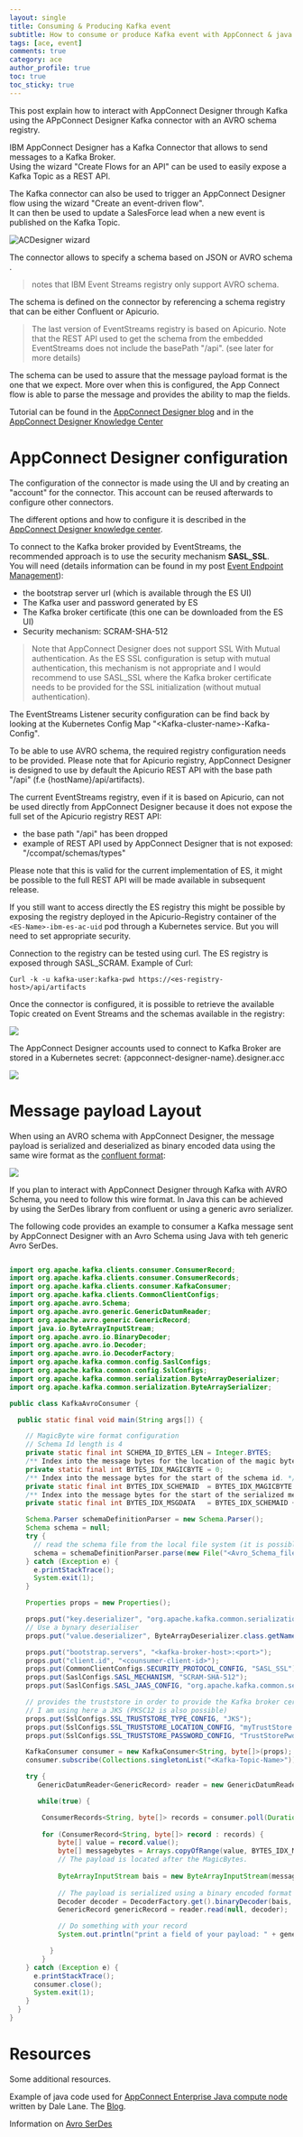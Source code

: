 ```yaml
---
layout: single
title: Consuming & Producing Kafka event
subtitle: How to consume or produce Kafka event with AppConnect & java
tags: [ace, event]
comments: true
category: ace
author_profile: true
toc: true
toc_sticky: true
---
```

 
This post explain how to interact with AppConnect Designer through Kafka using the APpConnect Designer Kafka connector with an AVRO schema registry.
 
IBM AppConnect Designer has a Kafka Connector that allows to send messages to a Kafka Broker.  
Using the wizard "Create Flows for an API" can be used to easily expose a Kafka Topic as a REST API. 

The Kafka connector can also be used to trigger an AppConnect Designer flow using the wizard "Create an event-driven flow".  
It can then be used to update a SalesForce lead when a new event is published on the Kafka Topic.

![ACDesigner wizard](/assets/images/ace/acdesignerwizard.png)

The connector allows to specify a schema based on JSON or AVRO schema .
> notes that IBM Event Streams registry only support AVRO schema. 

The schema is defined on the connector by referencing a schema registry that can be either Confluent or Apicurio.

> The last version of EventStreams registry is based on Apicurio. Note that the REST API used to get the schema from the embedded EventStreams does not include the basePath "/api". (see later for more details)

The schema can be used to assure that the message payload format is the one that we expect. More over when this is configured, the App Connect flow is able to parse the message and provides the ability to map the fields.       

Tutorial can be found in the [AppConnect Designer blog](https://community.ibm.com/community/user/integration/blogs/divya-jha1/2021/05/18/configure-kafka-schema-registry-in-ibm-cp4i) and in the [AppConnect Designer Knowledge Center](https://www.ibm.com/docs/en/app-connect/containers_cd?topic=kafka-connecting-schema-registry)

# AppConnect Designer configuration

The configuration of the connector is made using the UI and by creating an "account" for the connector.  This account can be reused afterwards to configure other connectors.  

The different options and how to configure it is described in the [AppConnect Designer knowledge center](https://www.ibm.com/docs/en/app-connect/containers_cd?topic=apps-kafka).

To connect to the Kafka broker provided by EventStreams, the recommended approach is to use the security mechanism **SASL_SSL**.  
You will need (details information can be found in my post [Event Endpoint Management](/2021-11-26-EEM.md)):
- the bootstrap server url (which is available through the ES UI)
- The Kafka user and password generated by ES
- The Kafka broker certificate (this one can be downloaded from the ES UI)
- Security mechanism: SCRAM-SHA-512

> Note that AppConnect Designer does not support SSL With Mutual authentication. As the ES SSL configuration is setup with mutual authentication, this mechanism is not appropriate and I would recommend to use SASL_SSL where the Kafka broker certificate needs to be provided for the SSL initialization (without mutual authentication).

The EventStreams Listener security configuration can be find back by looking at the Kubernetes Config Map "\<Kafka-cluster-name>-Kafka-Config".

To be able to use AVRO schema, the required registry configuration needs to be provided. 
Please note that for Apicurio registry, AppConnect Designer is designed to use by default the Apicurio REST API with the base path "/api" (f.e {hostName}/api/artifacts).  

The current EventStreams registry, even if it is based on Apicurio, can not be used directly from AppConnect Designer because it does not expose the full set of the Apicurio registry REST API:
- the base path "/api" has been dropped 
- example of REST API used by AppConnect Designer that is not exposed: "/ccompat/schemas/types"  

Please note that this is valid for the current implementation of ES, it might be possible to the full REST API will be made available in subsequent release.

If you still want to access directly the ES registry this might be possible by exposing the registry deployed in the Apicurio-Registry container of the ```<ES-Name>-ibm-es-ac-uid``` pod through a Kubernetes service. But you will need to set appropriate security.

Connection to the registry can be tested using curl.
The ES registry is exposed through SASL_SCRAM. Example of Curl:  

```shell
Curl -k -u kafka-user:kafka-pwd https://<es-registry-host>/api/artifacts
```

Once the connector is configured, it is possible to retrieve the available Topic created on Event Streams and the schemas available in the registry:

![](/assets/images/posts/kafka_connector.png)

The AppConnect Designer accounts used to connect to Kafka Broker are stored in a Kubernetes secret: {appconnect-designer-name}.designer.acc

![](/assets/images/posts/Kafka_ACD_Account.png)
# Message payload Layout

When using an AVRO schema with AppConnect Designer, the message payload is serialized and deserialized as binary encoded data using the same wire format as the [confluent format](https://docs.confluent.io/platform/current/schema-registry/serdes-develop/index.html):

![](/assets/images/posts/Kafka_Wire_Format_Confluent.png)

If you plan to interact with AppConnect Designer through Kafka with AVRO Schema, you need to follow this wire format. 
In Java this can be achieved by using the SerDes library from confluent or using a generic avro serializer.

The following code provides an example to consumer a Kafka message sent by AppConnect Designer with an Avro Schema using Java with teh generic Avro SerDes.

```java

import org.apache.kafka.clients.consumer.ConsumerRecord;
import org.apache.kafka.clients.consumer.ConsumerRecords;
import org.apache.kafka.clients.consumer.KafkaConsumer;
import org.apache.kafka.clients.CommonClientConfigs;
import org.apache.avro.Schema;
import org.apache.avro.generic.GenericDatumReader;
import org.apache.avro.generic.GenericRecord;
import java.io.ByteArrayInputStream;
import org.apache.avro.io.BinaryDecoder;
import org.apache.avro.io.Decoder;
import org.apache.avro.io.DecoderFactory;
import org.apache.kafka.common.config.SaslConfigs;
import org.apache.kafka.common.config.SslConfigs;
import org.apache.kafka.common.serialization.ByteArrayDeserializer;
import org.apache.kafka.common.serialization.ByteArraySerializer;

public class KafkaAvroConsumer {

  public static final void main(String args[]) {  

    // MagicByte wire format configuration
    // Schema Id length is 4
    private static final int SCHEMA_ID_BYTES_LEN = Integer.BYTES; 
	/** Index into the message bytes for the location of the magic byte. */
    private static final int BYTES_IDX_MAGICBYTE = 0;
    /** Index into the message bytes for the start of the schema id. */
    private static final int BYTES_IDX_SCHEMAID  = BYTES_IDX_MAGICBYTE + 1;
    /** Index into the message bytes for the start of the serialized mesage contents. */
    private static final int BYTES_IDX_MSGDATA   = BYTES_IDX_SCHEMAID + SCHEMA_ID_BYTES_LEN;

    Schema.Parser schemaDefinitionParser = new Schema.Parser();
    Schema schema = null;
    try {
      // read the schema file from the local file system (it is possible to get it directly from the registry as well)
      schema = schemaDefinitionParser.parse(new File("<Avro_Schema_file.avsc>"));
    } catch (Exception e) {
      e.printStackTrace();
      System.exit(1);
    }

    Properties props = new Properties();

    props.put("key.deserializer", "org.apache.kafka.common.serialization.StringDeserializer");
    // Use a bynary deserialiser 
    props.put("value.deserializer", ByteArrayDeserializer.class.getName());

    props.put("bootstrap.servers", "<kafka-broker-host>:<port>");
    props.put("client.id", "<counsumer-client-id>");
    props.put(CommonClientConfigs.SECURITY_PROTOCOL_CONFIG, "SASL_SSL");
    props.put(SaslConfigs.SASL_MECHANISM, "SCRAM-SHA-512");
    props.put(SaslConfigs.SASL_JAAS_CONFIG, "org.apache.kafka.common.security.plain.PlainLoginModule required username=\"<kafka-user>\" password=\"<kafka-password>\";");

    // provides the truststore in order to provide the Kafka broker certificate when the SSL connection is setup
    // I am using here a JKS (PKSC12 is also possible)   
    props.put(SslConfigs.SSL_TRUSTSTORE_TYPE_CONFIG, "JKS");
    props.put(SslConfigs.SSL_TRUSTSTORE_LOCATION_CONFIG, "myTrustStore.jks");
    props.put(SslConfigs.SSL_TRUSTSTORE_PASSWORD_CONFIG, "TrustStorePwd");

    KafkaConsumer consumer = new KafkaConsumer<String, byte[]>(props);
    consumer.subscribe(Collections.singletonList("<Kafka-Topic-Name>"));

    try {
       GenericDatumReader<GenericRecord> reader = new GenericDatumReader<GenericRecord>(schema);

       while(true) {

        ConsumerRecords<String, byte[]> records = consumer.poll(Duration.ofSeconds(1));
      
        for (ConsumerRecord<String, byte[]> record : records) {
            byte[] value = record.value();
            byte[] messagebytes = Arrays.copyOfRange(value, BYTES_IDX_MSGDATA, value.length);
            // The payload is located after the MagicBytes.
            
            ByteArrayInputStream bais = new ByteArrayInputStream(messagebytes);
            
            // The payload is serialized using a binary encoded format
            Decoder decoder = DecoderFactory.get().binaryDecoder(bais, null);
            GenericRecord genericRecord = reader.read(null, decoder);

            // Do something with your record
            System.out.println("print a field of your payload: " + genericRecord.get("<field-from-your-schema>"));

          }
        }
    } catch (Exception e) {
      e.printStackTrace();
      consumer.close();
      System.exit(1);
    }   
  }
}


```

# Resources

Some additional resources.

Example of java code used for [AppConnect Enterprise Java compute node](https://github.com/dalelane/ibm-ace-avrodeserialize/blob/master/AvroDeserialize.java) written by Dale Lane. The [Blog](https://dalelane.co.uk/blog/?p=4518).


Information on [Avro SerDes](https://www.apicur.io/registry/docs/apicurio-registry/1.3.3.Final/getting-started/assembly-using-kafka-client-serdes.html#registry-serdes-types-avro-registry)


